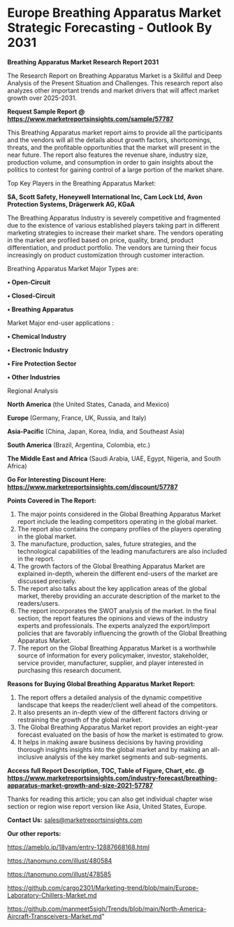 # Europe Breathing Apparatus Market Strategic Forecasting - Outlook By 2031

<strong>Breathing Apparatus Market Research Report 2031</strong>

The Research Report on Breathing Apparatus Market is a Skillful and Deep Analysis of the Present Situation and Challenges. This research report also analyzes other important trends and market drivers that will affect market growth over 2025-2031.

<strong>Request Sample Report @ <a href=https://www.marketreportsinsights.com/sample/57787>https://www.marketreportsinsights.com/sample/57787</a></strong>

This Breathing Apparatus market report aims to provide all the participants and the vendors will all the details about growth factors, shortcomings, threats, and the profitable opportunities that the market will present in the near future. The report also features the revenue share, industry size, production volume, and consumption in order to gain insights about the politics to contest for gaining control of a large portion of the market share.

Top Key Players in the Breathing Apparatus Market:

<strong>SA, Scott Safety, Honeywell International Inc, Cam Lock Ltd, Avon Protection Systems, Drägerwerk AG, KGaA</strong>

The Breathing Apparatus Industry is severely competitive and fragmented due to the existence of various established players taking part in different marketing strategies to increase their market share. The vendors operating in the market are profiled based on price, quality, brand, product differentiation, and product portfolio. The vendors are turning their focus increasingly on product customization through customer interaction.

Breathing Apparatus Market Major Types are:

<strong>• Open-Circuit

• Closed-Circuit

• Breathing Apparatus</strong>

Market Major end-user applications :

<strong>• Chemical Industry

• Electronic Industry

• Fire Protection Sector

• Other Industries</strong>

Regional Analysis

</u><strong><b>North America</b></strong> (the United States, Canada, and Mexico)

<strong><b>Europe </b></strong>(Germany, France, UK, Russia, and Italy)

<strong><b>Asia-Pacific</b></strong> (China, Japan, Korea, India, and Southeast Asia)

<strong><b>South America</b></strong> (Brazil, Argentina, Colombia, etc.)

<strong><b>The Middle East and Africa</b></strong> (Saudi Arabia, UAE, Egypt, Nigeria, and South Africa)

<strong>Go For Interesting Discount Here: <a href=https://www.marketreportsinsights.com/discount/57787>https://www.marketreportsinsights.com/discount/57787</a></strong>

<strong>Points Covered in The Report:</strong>
<ol>
  <li>The major points considered in the Global Breathing Apparatus Market report include the leading competitors operating in the global market.</li>
  <li>The report also contains the company profiles of the players operating in the global market.</li>
  <li>The manufacture, production, sales, future strategies, and the technological capabilities of the leading manufacturers are also included in the report.</li>
  <li>The growth factors of the Global Breathing Apparatus Market are explained in-depth, wherein the different end-users of the market are discussed precisely.</li>
  <li>The report also talks about the key application areas of the global market, thereby providing an accurate description of the market to the readers/users.</li>
  <li>The report incorporates the SWOT analysis of the market. In the final section, the report features the opinions and views of the industry experts and professionals. The experts analyzed the export/import policies that are favorably influencing the growth of the Global Breathing Apparatus Market.</li>
  <li>The report on the Global Breathing Apparatus Market is a worthwhile source of information for every policymaker, investor, stakeholder, service provider, manufacturer, supplier, and player interested in purchasing this research document.</li>
</ol>
<strong>Reasons for Buying Global Breathing Apparatus Market Report:</strong>

<ol>
  <li>The report offers a detailed analysis of the dynamic competitive landscape that keeps the reader/client well ahead of the competitors.</li>
  <li>It also presents an in-depth view of the different factors driving or restraining the growth of the global market.</li>
  <li>The Global Breathing Apparatus Market report provides an eight-year forecast evaluated on the basis of how the market is estimated to grow.</li>
  <li>It helps in making aware business decisions by having providing thorough insights insights into the global market and by making an all-inclusive analysis of the key market segments and sub-segments.</li>
</ol>
<strong>Access full Report Description, TOC, Table of Figure, Chart, etc. @ <a href=https://www.marketreportsinsights.com/industry-forecast/breathing-apparatus-market-growth-and-size-2021-57787>https://www.marketreportsinsights.com/industry-forecast/breathing-apparatus-market-growth-and-size-2021-57787</a></strong>


Thanks for reading this article; you can also get individual chapter wise section or region wise report version like Asia, United States, Europe.

<strong>Contact Us:</strong>
sales@marketreportsinsights.com

<strong>Our other reports:</strong>

<a href=https://ameblo.jp/18yam/entry-12887668168.html>https://ameblo.jp/18yam/entry-12887668168.html</a>

<a href=https://tanomuno.com/illust/480584>https://tanomuno.com/illust/480584</a>

<a href=https://tanomuno.com/illust/478585>https://tanomuno.com/illust/478585</a>

<a href=https://github.com/cargo2301/Marketing-trend/blob/main/Europe-Laboratory-Chillers-Market.md>https://github.com/cargo2301/Marketing-trend/blob/main/Europe-Laboratory-Chillers-Market.md</a>

<a href=https://github.com/manmeet5sigh/Trends/blob/main/North-America-Aircraft-Transceivers-Market.md>https://github.com/manmeet5sigh/Trends/blob/main/North-America-Aircraft-Transceivers-Market.md</a>"
